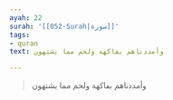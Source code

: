 ```yaml
---
ayah: 22
surah: '[[052-Surah|سورة]]'
tags:
- quran
text: وأمددناهم بفاكهة ولحم مما يشتهون

---
```

> وأمددناهم بفاكهة ولحم مما يشتهون
